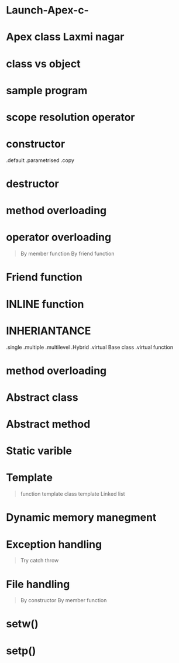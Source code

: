 # Launch-Apex-c-
# Apex class Laxmi nagar
# class vs object
# sample program
# scope resolution operator
# constructor
 .default
 .parametrised
 .copy
 
 
 
 # destructor
 # method overloading 
 # operator overloading
 
 
 >By member function
 >By friend function


# Friend function 
# INLINE function
# INHERIANTANCE
.single
.multiple
.multilevel
.Hybrid
.virtual Base class
.virtual function
# method overloading
# Abstract class
# Abstract method
# Static varible
# Template
   >function template
   >class template
   >Linked list
# Dynamic memory manegment
# Exception handling
>Try
>catch
>throw



# File handling
>By constructor
>By member function




# setw()
# setp()
